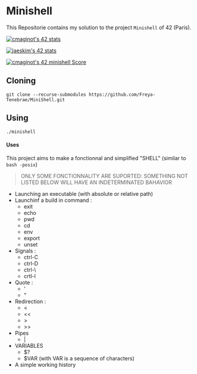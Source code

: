 # Minishell

This Repositorie contains my solution to the project `Minishell` of 42 (Paris).

[![cmaginot's 42 stats](https://badge42.vercel.app/api/v2/cl1s5sord008509mlo7xr33zy/stats?cursusId=21&coalitionId=45)](https://github.com/JaeSeoKim/badge42)

[![jaeskim's 42 stats](https://badge42.herokuapp.com/api/stats/gadeneux?cursus=42cursus&privacyName=true)](https://github.com/JaeSeoKim/badge42)

[![cmaginot's 42 minishell Score](https://badge42.vercel.app/api/v2/cl1s5sord008509mlo7xr33zy/project/2409102)](https://github.com/JaeSeoKim/badge42)

## Cloning

```shell
git clone --recurse-submodules https://github.com/Freya-Tenebrae/MiniShell.git
```

## Using

```shell
./minishell
```

#### Uses
This project aims to make a fonctionnal and simplified "SHELL" (similar to `bash -posix`)

> ONLY SOME FONCTIONNALITY ARE SUPORTED: SOMETHING NOT LISTED BELOW WILL HAVE AN INDETERMINATED BAHAVIOR
 - Launching an executable (with absolute or relative path)
 - Launchinf a build in command :
 	- exit
 	- echo
 	- pwd
 	- cd
 	- env
 	- export
 	- unset
 - Signals : 
 	- ctrl-C 
 	- ctrl-D 
 	- ctrl-\\
 	- crtl-l
 - Quote :
 	- '
 	- "
 - Redirection :
 	- <
 	- <<
 	- \>
 	- \>\>
 - Pipes 
 	- |
 - VARIABLES
 	- $?
 	- $VAR (with VAR is a sequence of characters)
 - A simple working history
